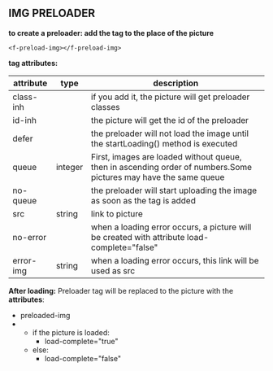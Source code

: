 ## **IMG PRELOADER**

 
 **to create a preloader: add the tag to the place of the picture**
		
    <f-preload-img></f-preload-img>

**tag attributes:**
	
|attribute|type|description|
|--|--|--|
|class-inh|| if you add it, the picture will get preloader classes |
|id-inh|| the picture will get the id of the preloader |
|defer|| the preloader will not load the image until the startLoading() method is executed |
|queue |integer| First, images are loaded without queue, then in ascending order of numbers.Some pictures may have the same queue |
|no-queue || the preloader will start uploading the image as soon as the tag is added|
|src|string|link to picture|
|no-error||when a loading error occurs, a picture will be created with attribute load-complete="false"|
|error-img|string|when a loading error occurs, this link will be used as src|


**After loading:** 
Preloader tag will be replaced to the picture with the **attributes**:

 - preloaded-img
 - 
   - if the picture is loaded: 		
     - load-complete="true" 	
   - else:
     - load-complete="false"
